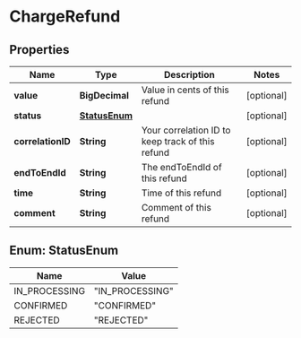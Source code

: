 

# ChargeRefund


## Properties

| Name | Type | Description | Notes |
|------------ | ------------- | ------------- | -------------|
|**value** | **BigDecimal** | Value in cents of this refund |  [optional] |
|**status** | [**StatusEnum**](#StatusEnum) |  |  [optional] |
|**correlationID** | **String** | Your correlation ID to keep track of this refund |  [optional] |
|**endToEndId** | **String** | The endToEndId of this refund |  [optional] |
|**time** | **String** | Time of this refund |  [optional] |
|**comment** | **String** | Comment of this refund |  [optional] |



## Enum: StatusEnum

| Name | Value |
|---- | -----|
| IN_PROCESSING | &quot;IN_PROCESSING&quot; |
| CONFIRMED | &quot;CONFIRMED&quot; |
| REJECTED | &quot;REJECTED&quot; |



